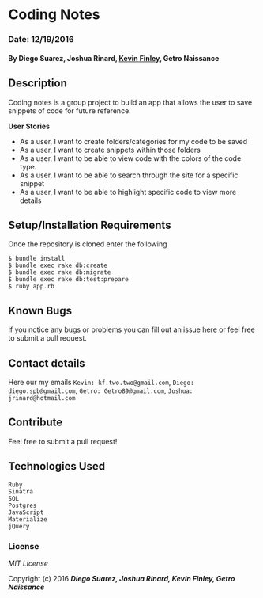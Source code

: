 # Coding Notes

### Date: 12/19/2016

#### By Diego Suarez, Joshua Rinard, [Kevin Finley](http://www.kfinley.com), Getro Naissance

## Description

Coding notes is a group project to build an app that allows the user to save snippets of code for future reference.

**User Stories**

* As a user, I want to create folders/categories for my code to be saved
* As a user, I want to create snippets within those folders
* As a user, I want to be able to view code with the colors of the code type.
* As a user, I want to be able to search through the site for a specific snippet
* As a user, I want to be able to highlight specific code to view more details

## Setup/Installation Requirements
Once the repository is cloned enter the following

```
$ bundle install
$ bundle exec rake db:create
$ bundle exec rake db:migrate
$ bundle exec rake db:test:prepare
$ ruby app.rb
```

## Known Bugs

If you notice any bugs or problems you can fill out an issue [here](http://www.github.com/DiegoSPB/coding_notes/issue) or feel free to submit a pull request.

## Contact details
Here our my emails `Kevin: kf.two.two@gmail.com`, `Diego: diego.spb@gmail.com`, `Getro: Getro89@gmail.com`, `Joshua: jrinard@hotmail.com`
## Contribute

Feel free to submit a pull request!

## Technologies Used
```
Ruby
Sinatra
SQL
Postgres
JavaScript
Materialize
jQuery
```
### License

*MIT License*

Copyright (c) 2016 **_Diego Suarez, Joshua Rinard, Kevin Finley, Getro Naissance_**
